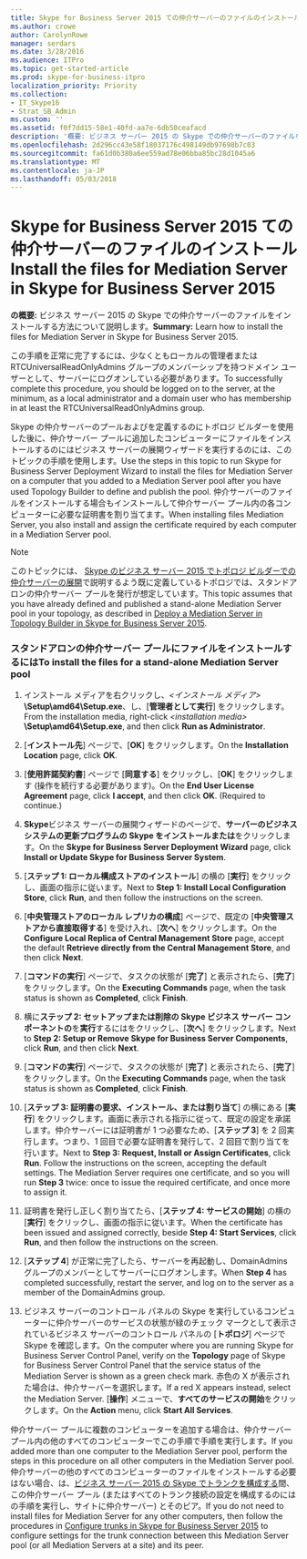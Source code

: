 ```yaml
---
title: Skype for Business Server 2015 ての仲介サーバーのファイルのインストール
ms.author: crowe
author: CarolynRowe
manager: serdars
ms.date: 3/28/2016
ms.audience: ITPro
ms.topic: get-started-article
ms.prod: skype-for-business-itpro
localization_priority: Priority
ms.collection:
- IT_Skype16
- Strat_SB_Admin
ms.custom: ''
ms.assetid: f0f7dd15-58e1-40fd-aa7e-6db50ceafacd
description: '概要: ビジネス サーバー 2015 の Skype での仲介サーバーのファイルをインストールする方法を説明します。'
ms.openlocfilehash: 2d296cc43e58f18037176c498149db97698b7c03
ms.sourcegitcommit: fa61d0b380a6ee559ad78e06bba85bc28d1045a6
ms.translationtype: MT
ms.contentlocale: ja-JP
ms.lasthandoff: 05/03/2018
---
```

# <a name="install-the-files-for-mediation-server-in-skype-for-business-server-2015"></a><span data-ttu-id="61f3b-103">Skype for Business Server 2015 ての仲介サーバーのファイルのインストール</span><span class="sxs-lookup"><span data-stu-id="61f3b-103">Install the files for Mediation Server in Skype for Business Server 2015</span></span>
 
<span data-ttu-id="61f3b-104">**の概要:** ビジネス サーバー 2015 の Skype での仲介サーバーのファイルをインストールする方法について説明します。</span><span class="sxs-lookup"><span data-stu-id="61f3b-104">**Summary:** Learn how to install the files for Mediation Server in Skype for Business Server 2015.</span></span>
  
<span data-ttu-id="61f3b-105">この手順を正常に完了するには、少なくともローカルの管理者または RTCUniversalReadOnlyAdmins グループのメンバーシップを持つドメイン ユーザーとして、サーバーにログオンしている必要があります。</span><span class="sxs-lookup"><span data-stu-id="61f3b-105">To successfully complete this procedure, you should be logged on to the server, at the minimum, as a local administrator and a domain user who has membership in at least the RTCUniversalReadOnlyAdmins group.</span></span>
  
<span data-ttu-id="61f3b-106">Skype の仲介サーバーのプールおよびを定義するのにトポロジ ビルダーを使用した後に、仲介サーバー プールに追加したコンピューターにファイルをインストールするのにはビジネス サーバーの展開ウィザードを実行するのには、このトピックの手順を使用します。</span><span class="sxs-lookup"><span data-stu-id="61f3b-106">Use the steps in this topic to run Skype for Business Server Deployment Wizard to install the files for Mediation Server on a computer that you added to a Mediation Server pool after you have used Topology Builder to define and publish the pool.</span></span> <span data-ttu-id="61f3b-107">仲介サーバーのファイルをインストールする場合もインストールして仲介サーバー プール内の各コンピューターに必要な証明書を割り当てます。</span><span class="sxs-lookup"><span data-stu-id="61f3b-107">When installing files Mediation Server, you also install and assign the certificate required by each computer in a Mediation Server pool.</span></span> 
  
> [!NOTE]
> <span data-ttu-id="61f3b-108">このトピックには、 [Skype のビジネス サーバー 2015 でトポロジ ビルダーでの仲介サーバーの展開](deploy-a-mediation-server.md)で説明するよう既に定義しているトポロジでは、スタンドアロンの仲介サーバー プールを発行が想定しています。</span><span class="sxs-lookup"><span data-stu-id="61f3b-108">This topic assumes that you have already defined and published a stand-alone Mediation Server pool in your topology, as described in [Deploy a Mediation Server in Topology Builder in Skype for Business Server 2015](deploy-a-mediation-server.md).</span></span> 
  
### <a name="to-install-the-files-for-a-stand-alone-mediation-server-pool"></a><span data-ttu-id="61f3b-109">スタンドアロンの仲介サーバー プールにファイルをインストールするには</span><span class="sxs-lookup"><span data-stu-id="61f3b-109">To install the files for a stand-alone Mediation Server pool</span></span>

1. <span data-ttu-id="61f3b-110">インストール メディアを右クリックし、_\<インストール メディア\>_ **\Setup\amd64\Setup.exe**、し、[**管理者として実行**] をクリックします。</span><span class="sxs-lookup"><span data-stu-id="61f3b-110">From the installation media, right-click  _\<installation media\>_ **\Setup\amd64\Setup.exe**, and then click **Run as Administrator**.</span></span>
    
2. <span data-ttu-id="61f3b-111">[**インストール先**] ページで、[**OK**] をクリックします。</span><span class="sxs-lookup"><span data-stu-id="61f3b-111">On the **Installation Location** page, click **OK**.</span></span>
    
3. <span data-ttu-id="61f3b-p102">[**使用許諾契約書**] ページで [**同意する**] をクリックし、[**OK**] をクリックします (操作を続行する必要があります)。</span><span class="sxs-lookup"><span data-stu-id="61f3b-p102">On the **End User License Agreement** page, click **I accept**, and then click **OK**. (Required to continue.)</span></span>
    
4. <span data-ttu-id="61f3b-114">**Skype**ビジネス サーバーの展開ウィザードのページで、**サーバーのビジネス システムの更新プログラムの Skype をインストールまたは**をクリックします。</span><span class="sxs-lookup"><span data-stu-id="61f3b-114">On the **Skype for Business Server Deployment Wizard** page, click **Install or Update Skype for Business Server System**.</span></span>
    
5. <span data-ttu-id="61f3b-115">[**ステップ 1: ローカル構成ストアのインストール**] の横の [**実行**] をクリックし、画面の指示に従います。</span><span class="sxs-lookup"><span data-stu-id="61f3b-115">Next to **Step 1: Install Local Configuration Store**, click **Run**, and then follow the instructions on the screen.</span></span>
    
6. <span data-ttu-id="61f3b-116">[**中央管理ストアのローカル レプリカの構成**] ページで、既定の [**中央管理ストアから直接取得する**] を受け入れ、[**次へ**] をクリックします。</span><span class="sxs-lookup"><span data-stu-id="61f3b-116">On the **Configure Local Replica of Central Management Store** page, accept the default **Retrieve directly from the Central Management Store**, and then click **Next**.</span></span>
    
7. <span data-ttu-id="61f3b-117">[**コマンドの実行**] ページで、タスクの状態が [**完了**] と表示されたら、[**完了**] をクリックします。</span><span class="sxs-lookup"><span data-stu-id="61f3b-117">On the **Executing Commands** page, when the task status is shown as **Completed**, click **Finish**.</span></span>
    
8. <span data-ttu-id="61f3b-118">横に**ステップ 2: セットアップまたは削除の Skype ビジネス サーバー コンポーネントの**を**実行**するにはをクリックし、[**次へ**] をクリックします。</span><span class="sxs-lookup"><span data-stu-id="61f3b-118">Next to **Step 2: Setup or Remove Skype for Business Server Components**, click **Run**, and then click **Next**.</span></span>
    
9. <span data-ttu-id="61f3b-119">[**コマンドの実行**] ページで、タスクの状態が [**完了**] と表示されたら、[**完了**] をクリックします。</span><span class="sxs-lookup"><span data-stu-id="61f3b-119">On the **Executing Commands** page, when the task status is shown as **Completed**, click **Finish**.</span></span>
    
10. <span data-ttu-id="61f3b-p103">[**ステップ 3: 証明書の要求、インストール、または割り当て**] の横にある [**実行**] をクリックします。画面に表示される指示に従って、既定の設定を承諾します。仲介サーバーには証明書が 1 つ必要なため、[**ステップ 3**] を 2 回実行します。つまり、1 回目で必要な証明書を発行して、2 回目で割り当てを行います。</span><span class="sxs-lookup"><span data-stu-id="61f3b-p103">Next to **Step 3: Request, Install or Assign Certificates**, click **Run**. Follow the instructions on the screen, accepting the default settings. The Mediation Server requires one certificate, and so you will run **Step 3** twice: once to issue the required certificate, and once more to assign it.</span></span>
    
11. <span data-ttu-id="61f3b-123">証明書を発行し正しく割り当てたら、[**ステップ 4: サービスの開始**] の横の [**実行**] をクリックし、画面の指示に従います。</span><span class="sxs-lookup"><span data-stu-id="61f3b-123">When the certificate has been issued and assigned correctly, beside **Step 4: Start Services**, click **Run**, and then follow the instructions on the screen.</span></span>
    
12. <span data-ttu-id="61f3b-124">[**ステップ 4**] が正常に完了したら、サーバーを再起動し、DomainAdmins グループのメンバーとしてサーバーにログオンします。</span><span class="sxs-lookup"><span data-stu-id="61f3b-124">When **Step 4** has completed successfully, restart the server, and log on to the server as a member of the DomainAdmins group.</span></span>
    
13. <span data-ttu-id="61f3b-125">ビジネス サーバーのコントロール パネルの Skype を実行しているコンピューターに仲介サーバーのサービスの状態が緑のチェック マークとして表示されているビジネス サーバーのコントロール パネルの [**トポロジ**] ページで Skype を確認します。</span><span class="sxs-lookup"><span data-stu-id="61f3b-125">On the computer where you are running Skype for Business Server Control Panel, verify on the **Topology** page of Skype for Business Server Control Panel that the service status of the Mediation Server is shown as a green check mark.</span></span> <span data-ttu-id="61f3b-126">赤色の X が表示された場合は、仲介サーバーを選択します。</span><span class="sxs-lookup"><span data-stu-id="61f3b-126">If a red X appears instead, select the Mediation Server.</span></span> <span data-ttu-id="61f3b-127">[**操作**] メニューで、**すべてのサービスの開始**をクリックします。</span><span class="sxs-lookup"><span data-stu-id="61f3b-127">On the **Action** menu, click **Start All Services**.</span></span> 
    
<span data-ttu-id="61f3b-128">仲介サーバー プールに複数のコンピューターを追加する場合は、仲介サーバー プール内の他のすべてのコンピューターでこの手順で手順を実行します。</span><span class="sxs-lookup"><span data-stu-id="61f3b-128">If you added more than one computer to the Mediation Server pool, perform the steps in this procedure on all other computers in the Mediation Server pool.</span></span> <span data-ttu-id="61f3b-129">仲介サーバーの他のすべてのコンピューターのファイルをインストールする必要はない場合、は、[ビジネス サーバー 2015 の Skype でトランクを構成する](configure-trunks.md)間、この仲介サーバー プール (またはすべてのトランク接続の設定を構成するのにはの手順を実行し、サイトに仲介サーバー) とそのピア。</span><span class="sxs-lookup"><span data-stu-id="61f3b-129">If you do not need to install files for Mediation Server for any other computers, then follow the procedures in [Configure trunks in Skype for Business Server 2015](configure-trunks.md) to configure settings for the trunk connection between this Mediation Server pool (or all Mediation Servers at a site) and its peer.</span></span>

